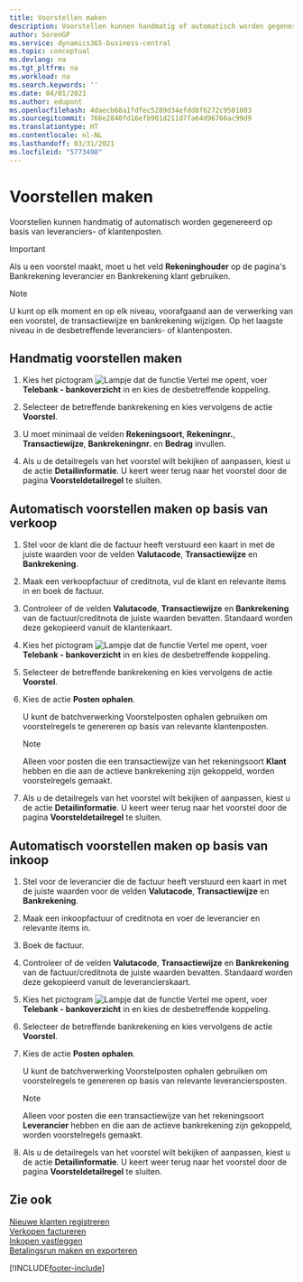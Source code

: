 ```yaml
---
title: Voorstellen maken
description: Voorstellen kunnen handmatig of automatisch worden gegenereerd op basis van leveranciers- of klantenposten.
author: SorenGP
ms.service: dynamics365-business-central
ms.topic: conceptual
ms.devlang: na
ms.tgt_pltfrm: na
ms.workload: na
ms.search.keywords: ''
ms.date: 04/01/2021
ms.author: edupont
ms.openlocfilehash: 4daecb68a1fdfec5289d34efdd8f6272c9501003
ms.sourcegitcommit: 766e2840fd16efb901d211d7fa64d96766ac99d9
ms.translationtype: HT
ms.contentlocale: nl-NL
ms.lasthandoff: 03/31/2021
ms.locfileid: "5773498"
---
```

# <a name="create-proposals"></a>Voorstellen maken
Voorstellen kunnen handmatig of automatisch worden gegenereerd op basis van leveranciers- of klantenposten.  

> [!IMPORTANT]  
>  Als u een voorstel maakt, moet u het veld **Rekeninghouder** op de pagina's Bankrekening leverancier en Bankrekening klant gebruiken.  

> [!NOTE]  
>  U kunt op elk moment en op elk niveau, voorafgaand aan de verwerking van een voorstel, de transactiewijze en bankrekening wijzigen. Op het laagste niveau in de desbetreffende leveranciers- of klantenposten.  

## <a name="to-create-proposals-manually"></a>Handmatig voorstellen maken  

1.  Kies het pictogram ![Lampje dat de functie Vertel me opent](../../media/ui-search/search_small.png "Vertel me wat u wilt doen"), voer **Telebank - bankoverzicht** in en kies de desbetreffende koppeling.  
2.  Selecteer de betreffende bankrekening en kies vervolgens de actie **Voorstel**.  
3.  U moet minimaal de velden **Rekeningsoort**, **Rekeningnr.**, **Transactiewijze**, **Bankrekeningnr.** en **Bedrag** invullen.  

4.  Als u de detailregels van het voorstel wilt bekijken of aanpassen, kiest u de actie **Detailinformatie**. U keert weer terug naar het voorstel door de pagina **Voorsteldetailregel** te sluiten.  

## <a name="to-create-proposals-automatically-from-sales"></a>Automatisch voorstellen maken op basis van verkoop  

1. Stel voor de klant die de factuur heeft verstuurd een kaart in met de juiste waarden voor de velden **Valutacode**, **Transactiewijze** en **Bankrekening**.
2. Maak een verkoopfactuur of creditnota, vul de klant en relevante items in en boek de factuur.
3. Controleer of de velden **Valutacode**, **Transactiewijze** en **Bankrekening** van de factuur/creditnota de juiste waarden bevatten. Standaard worden deze gekopieerd vanuit de klantenkaart.  

4.  Kies het pictogram ![Lampje dat de functie Vertel me opent](../../media/ui-search/search_small.png "Vertel me wat u wilt doen"), voer **Telebank - bankoverzicht** in en kies de desbetreffende koppeling.  
5.  Selecteer de betreffende bankrekening en kies vervolgens de actie **Voorstel**.  
6.  Kies de actie **Posten ophalen**.  

    U kunt de batchverwerking Voorstelposten ophalen gebruiken om voorstelregels te genereren op basis van relevante klantenposten.  

    > [!NOTE]  
    >  Alleen voor posten die een transactiewijze van het rekeningsoort **Klant** hebben en die aan de actieve bankrekening zijn gekoppeld, worden voorstelregels gemaakt.  

6.  Als u de detailregels van het voorstel wilt bekijken of aanpassen, kiest u de actie **Detailinformatie**. U keert weer terug naar het voorstel door de pagina **Voorsteldetailregel** te sluiten.  

## <a name="to-create-proposals-automatically-from-purchases"></a>Automatisch voorstellen maken op basis van inkoop  

1.  Stel voor de leverancier die de factuur heeft verstuurd een kaart in met de juiste waarden voor de velden **Valutacode**, **Transactiewijze** en **Bankrekening**.  
2.  Maak een inkoopfactuur of creditnota en voer de leverancier en relevante items in.
3. Boek de factuur.
4. Controleer of de velden **Valutacode**, **Transactiewijze** en **Bankrekening** van de factuur/creditnota de juiste waarden bevatten. Standaard worden deze gekopieerd vanuit de leverancierskaart.  
5.  Kies het pictogram ![Lampje dat de functie Vertel me opent](../../media/ui-search/search_small.png "Vertel me wat u wilt doen"), voer **Telebank - bankoverzicht** in en kies de desbetreffende koppeling.  
6.  Selecteer de betreffende bankrekening en kies vervolgens de actie **Voorstel**.  
7.  Kies de actie **Posten ophalen**.  

    U kunt de batchverwerking Voorstelposten ophalen gebruiken om voorstelregels te genereren op basis van relevante leveranciersposten.  

    > [!NOTE]  
    >  Alleen voor posten die een transactiewijze van het rekeningsoort **Leverancier** hebben en die aan de actieve bankrekening zijn gekoppeld, worden voorstelregels gemaakt.  

6.  Als u de detailregels van het voorstel wilt bekijken of aanpassen, kiest u de actie **Detailinformatie**. U keert weer terug naar het voorstel door de pagina **Voorsteldetailregel** te sluiten.  

## <a name="see-also"></a>Zie ook  
 [Nieuwe klanten registreren](../../sales-how-register-new-customers.md)   
 [Verkopen factureren](../../sales-how-invoice-sales.md)   
 [Inkopen vastleggen](../../purchasing-how-record-purchases.md)   
 [Betalingsrun maken en exporteren](how-to-create-and-export-payment-history.md)


[!INCLUDE[footer-include](../../includes/footer-banner.md)]